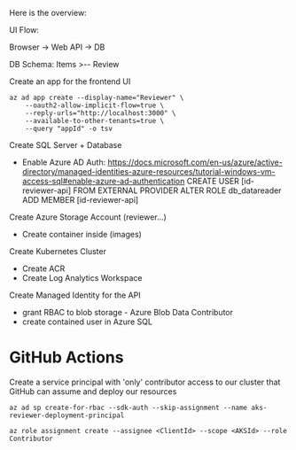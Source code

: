 Here is the overview:

UI Flow:

Browser -> Web API -> DB

DB Schema:
Items >-- Review



Create an app for the frontend UI

```
az ad app create --display-name="Reviewer" \
    --oauth2-allow-implicit-flow=true \
    --reply-urls="http://localhost:3000" \
    --available-to-other-tenants=true \
    --query "appId" -o tsv

```

Create SQL Server + Database
- Enable Azure AD Auth: https://docs.microsoft.com/en-us/azure/active-directory/managed-identities-azure-resources/tutorial-windows-vm-access-sql#enable-azure-ad-authentication
CREATE USER [id-reviewer-api] FROM EXTERNAL PROVIDER
ALTER ROLE db_datareader ADD MEMBER [id-reviewer-api]


Create Azure Storage Account (reviewer...)
- Create container inside (images)

Create Kubernetes Cluster
- Create ACR
- Create Log Analytics Workspace

Create Managed Identity for the API
- grant RBAC to blob storage - Azure Blob Data Contributor
- create contained user in Azure SQL


# GitHub Actions

Create a service principal with 'only' contributor access to our cluster that GitHub can assume and deploy our resources


```
az ad sp create-for-rbac --sdk-auth --skip-assignment --name aks-reviewer-deployment-principal

az role assignment create --assignee <ClientId> --scope <AKSId> --role Contributor
```
